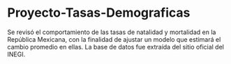 # Proyecto-Tasas-Demograficas
Se revisó el comportamiento de las tasas de natalidad y mortalidad en la República Mexicana, con la finalidad de ajustar un modelo que estimará el cambio promedio en ellas. La base de datos fue extraída del sitio oficial del INEGI.
